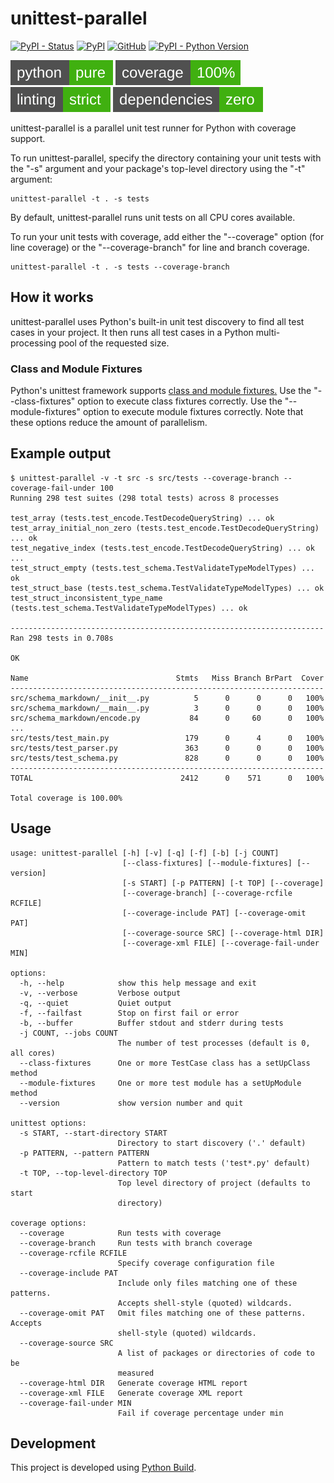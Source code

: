 # unittest-parallel

[![PyPI - Status](https://img.shields.io/pypi/status/unittest-parallel)](https://pypi.org/project/unittest-parallel/)
[![PyPI](https://img.shields.io/pypi/v/unittest-parallel)](https://pypi.org/project/unittest-parallel/)
[![GitHub](https://img.shields.io/github/license/craigahobbs/unittest-parallel)](https://github.com/craigahobbs/unittest-parallel/blob/main/LICENSE)
[![PyPI - Python Version](https://img.shields.io/pypi/pyversions/unittest-parallel)](https://pypi.org/project/unittest-parallel/)

[![Pure Python](https://raw.githubusercontent.com/craigahobbs/python-build/main/badges/python-pure.svg)](https://github.com/craigahobbs/unittest-parallel/tree/main/src/unittest_parallel)
[![100% Coverage](https://raw.githubusercontent.com/craigahobbs/python-build/main/badges/coverage-100.svg)](https://github.com/craigahobbs/python-build#readme)
[![Strict Linting](https://raw.githubusercontent.com/craigahobbs/python-build/main/badges/linting-strict.svg)](https://github.com/craigahobbs/python-build#readme)
[![Zero Dependencies](https://raw.githubusercontent.com/craigahobbs/python-build/main/badges/dependencies-zero.svg)](https://github.com/craigahobbs/unittest-parallel/blob/main/setup.py)

unittest-parallel is a parallel unit test runner for Python with coverage support.

To run unittest-parallel, specify the directory containing your unit tests with the "-s" argument
and your package's top-level directory using the "-t" argument:

```
unittest-parallel -t . -s tests
```

By default, unittest-parallel runs unit tests on all CPU cores available.

To run your unit tests with coverage, add either the "--coverage" option (for line coverage) or the
"--coverage-branch" for line and branch coverage.

```
unittest-parallel -t . -s tests --coverage-branch
```


## How it works

unittest-parallel uses Python's built-in unit test discovery to find all test cases in your project.
It then runs all test cases in a Python multi-processing pool of the requested size.

### Class and Module Fixtures

Python's unittest framework supports
[class and module fixtures.](https://docs.python.org/3/library/unittest.html#class-and-module-fixtures)
Use the "--class-fixtures" option to execute class fixtures correctly. Use the "--module-fixtures"
option to execute module fixtures correctly. Note that these options reduce the amount of
parallelism.


## Example output

```
$ unittest-parallel -v -t src -s src/tests --coverage-branch --coverage-fail-under 100
Running 298 test suites (298 total tests) across 8 processes

test_array (tests.test_encode.TestDecodeQueryString) ... ok
test_array_initial_non_zero (tests.test_encode.TestDecodeQueryString) ... ok
test_negative_index (tests.test_encode.TestDecodeQueryString) ... ok
...
test_struct_empty (tests.test_schema.TestValidateTypeModelTypes) ... ok
test_struct_base (tests.test_schema.TestValidateTypeModelTypes) ... ok
test_struct_inconsistent_type_name (tests.test_schema.TestValidateTypeModelTypes) ... ok

----------------------------------------------------------------------
Ran 298 tests in 0.708s

OK

Name                                 Stmts   Miss Branch BrPart  Cover
----------------------------------------------------------------------
src/schema_markdown/__init__.py          5      0      0      0   100%
src/schema_markdown/__main__.py          3      0      0      0   100%
src/schema_markdown/encode.py           84      0     60      0   100%
...
src/tests/test_main.py                 179      0      4      0   100%
src/tests/test_parser.py               363      0      0      0   100%
src/tests/test_schema.py               828      0      0      0   100%
----------------------------------------------------------------------
TOTAL                                 2412      0    571      0   100%

Total coverage is 100.00%
```


## Usage

```
usage: unittest-parallel [-h] [-v] [-q] [-f] [-b] [-j COUNT]
                         [--class-fixtures] [--module-fixtures] [--version]
                         [-s START] [-p PATTERN] [-t TOP] [--coverage]
                         [--coverage-branch] [--coverage-rcfile RCFILE]
                         [--coverage-include PAT] [--coverage-omit PAT]
                         [--coverage-source SRC] [--coverage-html DIR]
                         [--coverage-xml FILE] [--coverage-fail-under MIN]

options:
  -h, --help            show this help message and exit
  -v, --verbose         Verbose output
  -q, --quiet           Quiet output
  -f, --failfast        Stop on first fail or error
  -b, --buffer          Buffer stdout and stderr during tests
  -j COUNT, --jobs COUNT
                        The number of test processes (default is 0, all cores)
  --class-fixtures      One or more TestCase class has a setUpClass method
  --module-fixtures     One or more test module has a setUpModule method
  --version             show version number and quit

unittest options:
  -s START, --start-directory START
                        Directory to start discovery ('.' default)
  -p PATTERN, --pattern PATTERN
                        Pattern to match tests ('test*.py' default)
  -t TOP, --top-level-directory TOP
                        Top level directory of project (defaults to start
                        directory)

coverage options:
  --coverage            Run tests with coverage
  --coverage-branch     Run tests with branch coverage
  --coverage-rcfile RCFILE
                        Specify coverage configuration file
  --coverage-include PAT
                        Include only files matching one of these patterns.
                        Accepts shell-style (quoted) wildcards.
  --coverage-omit PAT   Omit files matching one of these patterns. Accepts
                        shell-style (quoted) wildcards.
  --coverage-source SRC
                        A list of packages or directories of code to be
                        measured
  --coverage-html DIR   Generate coverage HTML report
  --coverage-xml FILE   Generate coverage XML report
  --coverage-fail-under MIN
                        Fail if coverage percentage under min
```


## Development

This project is developed using [Python Build](https://github.com/craigahobbs/python-build#readme).

